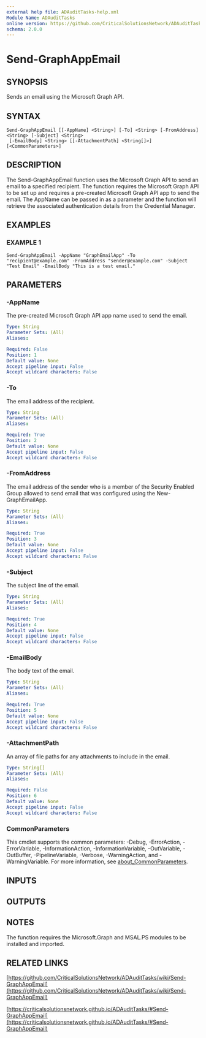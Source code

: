 ```yaml
---
external help file: ADAuditTasks-help.xml
Module Name: ADAuditTasks
online version: https://github.com/CriticalSolutionsNetwork/ADAuditTasks/wiki/Send-GraphAppEmail
schema: 2.0.0
---
```


# Send-GraphAppEmail

## SYNOPSIS
Sends an email using the Microsoft Graph API.

## SYNTAX

```
Send-GraphAppEmail [[-AppName] <String>] [-To] <String> [-FromAddress] <String> [-Subject] <String>
 [-EmailBody] <String> [[-AttachmentPath] <String[]>] [<CommonParameters>]
```

## DESCRIPTION
The Send-GraphAppEmail function uses the Microsoft Graph API to send an email to a specified recipient.
The function requires the Microsoft Graph API to be set up and requires a pre-created Microsoft Graph API
app to send the email.
The AppName can be passed in as a parameter and the function will retrieve the
associated authentication details from the Credential Manager.

## EXAMPLES

### EXAMPLE 1
```
Send-GraphAppEmail -AppName "GraphEmailApp" -To "recipient@example.com" -FromAddress "sender@example.com" -Subject "Test Email" -EmailBody "This is a test email."
```

## PARAMETERS

### -AppName
The pre-created Microsoft Graph API app name used to send the email.

```yaml
Type: String
Parameter Sets: (All)
Aliases:

Required: False
Position: 1
Default value: None
Accept pipeline input: False
Accept wildcard characters: False
```

### -To
The email address of the recipient.

```yaml
Type: String
Parameter Sets: (All)
Aliases:

Required: True
Position: 2
Default value: None
Accept pipeline input: False
Accept wildcard characters: False
```

### -FromAddress
The email address of the sender who is a member of the Security Enabled Group allowed to send email
that was configured using the New-GraphEmailApp.

```yaml
Type: String
Parameter Sets: (All)
Aliases:

Required: True
Position: 3
Default value: None
Accept pipeline input: False
Accept wildcard characters: False
```

### -Subject
The subject line of the email.

```yaml
Type: String
Parameter Sets: (All)
Aliases:

Required: True
Position: 4
Default value: None
Accept pipeline input: False
Accept wildcard characters: False
```

### -EmailBody
The body text of the email.

```yaml
Type: String
Parameter Sets: (All)
Aliases:

Required: True
Position: 5
Default value: None
Accept pipeline input: False
Accept wildcard characters: False
```

### -AttachmentPath
An array of file paths for any attachments to include in the email.

```yaml
Type: String[]
Parameter Sets: (All)
Aliases:

Required: False
Position: 6
Default value: None
Accept pipeline input: False
Accept wildcard characters: False
```

### CommonParameters
This cmdlet supports the common parameters: -Debug, -ErrorAction, -ErrorVariable, -InformationAction, -InformationVariable, -OutVariable, -OutBuffer, -PipelineVariable, -Verbose, -WarningAction, and -WarningVariable. For more information, see [about_CommonParameters](http://go.microsoft.com/fwlink/?LinkID=113216).

## INPUTS

## OUTPUTS

## NOTES
The function requires the Microsoft.Graph and MSAL.PS modules to be installed and imported.

## RELATED LINKS

[https://github.com/CriticalSolutionsNetwork/ADAuditTasks/wiki/Send-GraphAppEmail](https://github.com/CriticalSolutionsNetwork/ADAuditTasks/wiki/Send-GraphAppEmail)

[https://criticalsolutionsnetwork.github.io/ADAuditTasks/#Send-GraphAppEmail](https://criticalsolutionsnetwork.github.io/ADAuditTasks/#Send-GraphAppEmail)

